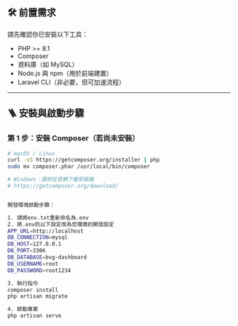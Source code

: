 ## 🛠 前置需求

請先確認你已安裝以下工具：

- PHP >= 8.1
- Composer
- 資料庫（如 MySQL）
- Node.js 與 npm（用於前端建置）
- Laravel CLI（非必要，但可加速流程）

---

## 🪜 安裝與啟動步驟

### 第 1 步：安裝 Composer（若尚未安裝）

```bash
# macOS / Linux
curl -sS https://getcomposer.org/installer | php
sudo mv composer.phar /usr/local/bin/composer

# Windows：請前往官網下載安裝器
# https://getcomposer.org/download/


開發環境啟動步驟：

1. 請將env.txt重新命名為.env
2. 將.env的以下設定改為您環境的開發設定
APP_URL=http://localhost
DB_CONNECTION=mysql
DB_HOST=127.0.0.1
DB_PORT=3306
DB_DATABASE=bvg-dashboard
DB_USERNAME=root
DB_PASSWORD=root1234

3. 執行指令
composer install
php artisan migrate

4. 啟動專案
php artisan serve
